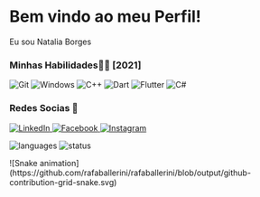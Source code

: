 
  
<h1>Bem vindo ao meu Perfil!</h1>
<p>
	Eu sou Natalia Borges 
</p>
<h3>Minhas Habilidades🐱‍👤 [2021]</h3>
<p>
<img alt="Git" src="https://img.shields.io/badge/-Git-F05032?style=for-the-badge&logo=git&logoColor=white" />
  <img alt="Windows" src="https://img.shields.io/badge/Windows-0078D6?style=for-the-badge&logo=windows&logoColor=white" /> 
  <img alt="C++" src="https://img.shields.io/badge/c++%20-%2300599C.svg?&style=for-the-badge&logo=c%2B%2B&ogoColor=white"/>
  <img alt="Dart" src="https://img.shields.io/badge/dart-%230175C2.svg?&style=for-the-badge&logo=dart&logoColor=white"/>
  <img alt="Flutter" src="https://img.shields.io/badge/Flutter%20-%2302569B.svg?&style=for-the-badge&logo=Flutter&logoColor=white" />
  <img alt="C#" src="https://img.shields.io/badge/c%23-%23239120.svg?style=for-the-badge&logo=c-sharp&logoColor=white" />
</p>

<h3>Redes Socias 🤳</h3>
<p>
  <a href="https://www.linkedin.com/in/nat%C3%A1lia-borges-a47a47181/" target="_blank">
    <img alt="LinkedIn" src="https://img.shields.io/badge/linkedin-%230077B5.svg?&style=for-the-badge&logo=linkedin&logoColor=white" />
  </a>
  <a href="https://www.facebook.com/natalia.borges.9693001/" target="_blank">
    <img alt="Facebook" src="https://img.shields.io/badge/Facebook-1877F2?style=for-the-badge&logo=facebook&logoColor=white" />
  </a>
  <a href="https://www.instagram.com/lia.b33/" target="_blank">
    <img alt="Instagram" src="https://img.shields.io/badge/Instagram-E4405F?style=for-the-badge&logo=instagram&logoColor=white" />
  </a>
 <p>
	<img src="https://github-readme-stats.vercel.app/api/top-langs?username=NataliaBorges&show_icons=true&locale=en&layout=compact" alt="languages" />
	<img src="https://github-readme-stats.anuraghazra1.vercel.app/api?username=NataliaBorges&show_icons=true&line_height=27" alt="status" />
</p>
<div>
 ![Snake animation](https://github.com/rafaballerini/rafaballerini/blob/output/github-contribution-grid-snake.svg)
</div>
